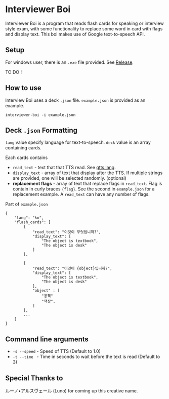 # Interviewer Boi

Interviewer Boi is a program that reads flash cards for speaking or interview style exam, with some functionality to replace some word in card with flags and display text.
This boi makes use of Google text-to-speech API.


## Setup

For windows user, there is an `.exe` file provided. See [Release](https://github.com/IDislikeChair/interviewer-boi/releases/latest).

TO DO !

## How to use

Interview Boi uses a deck `.json` file. `example.json` is provided as an example.

```interviewer-boi -i example.json```


## Deck `.json` Formatting

`lang` value specify language for text-to-speech.
`deck` value is an array containing cards.

Each cards contains
* `read_text` - text that that TTS read. See [gtts.lang](https://gtts.readthedocs.io/en/latest/module.html#languages-gtts-lang).
* `display_text` - array of text that display after the TTS. If multiple strings are provided, one will be selected randomly. (optional)
* **replacement flags** - array of text that replace flags in `read_text`. Flag is contain in curly braces `{flag}`. See the second in `example.json` for a replacement example. A `read_text` can have any number of flags.

Part of `example.json`
```
{
    "lang": "ko",
    "flash_cards": [
        {
            "read_text": "이것이 무엇입니까?",
            "display_text": [
                "The object is textbook",
                "The object is desk"
            ]
        },

        {
            "read_text": "이것이 {object}입니까?",
            "display_text": [
                "The object is textbook",
                "The object is desk"
            ],
            "object" : [
                "공책"
                "잭상",
            ]
        },
        ...
    ]
}
```

## Command line arguments

* `-s --speed` - Speed of TTS (Default to 1.0)
* `-t --time ` - Time in seconds to wait before the text is read (Default to 3)


## Special Thanks to
ルーノ•アルスヴェール (Luno) for coming up this creative name.